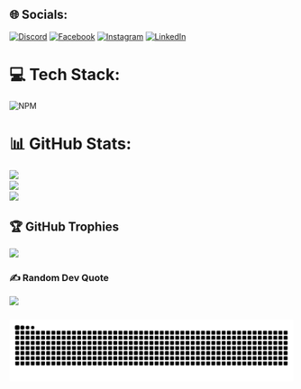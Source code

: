 
## 🌐 Socials:
[![Discord](https://img.shields.io/badge/Discord-%237289DA.svg?logo=discord&logoColor=white)](https://discord.gg/zahran5045) [![Facebook](https://img.shields.io/badge/Facebook-%231877F2.svg?logo=Facebook&logoColor=white)](https://facebook.com/https://www.facebook.com/profile.php?id=100009296469490) [![Instagram](https://img.shields.io/badge/Instagram-%23E4405F.svg?logo=Instagram&logoColor=white)](https://instagram.com/mohamedosamazahran77) [![LinkedIn](https://img.shields.io/badge/LinkedIn-%230077B5.svg?logo=linkedin&logoColor=white)](https://www.linkedin.com/in/mohamed-zahran-383859222/) 

# 💻 Tech Stack:
![NPM](https://img.shields.io/badge/NPM-%23CB3837.svg?style=for-the-badge&logo=npm&logoColor=white)
# 📊 GitHub Stats:
![](https://github-readme-stats.vercel.app/api?username=Zahrannnn&theme=dark&hide_border=false&include_all_commits=false&count_private=false)<br/>
![](https://nirzak-streak-stats.vercel.app/?user=Zahrannnn&theme=dark&hide_border=false)<br/>
![](https://github-readme-stats.vercel.app/api/top-langs/?username=Zahrannnn&theme=dark&hide_border=false&include_all_commits=false&count_private=false&layout=compact)

## 🏆 GitHub Trophies
![](https://github-profile-trophy.vercel.app/?username=Zahrannnntheme=radical&no-frame=true&no-bg=true&margin-w=4)

### ✍️ Random Dev Quote
![](https://quotes-github-readme.vercel.app/api?type=horizontal&theme=radical)

<!-- Proudly created with GPRM ( https://gprm.itsvg.in ) -->

###
<picture>
  <source media="(prefers-color-scheme: dark)" srcset="https://raw.githubusercontent.com/ZAHRAN88/ZAHRAN88/refs/heads/output/github-snake-dark.svg" />
  <source media="(prefers-color-scheme: light)" srcset="https://raw.githubusercontent.com/ZAHRAN88/ZAHRAN88/refs/heads/output/github-snake.svg" />
  <img alt="github-snake" src="https://raw.githubusercontent.com/ZAHRAN88/ZAHRAN88/output/github-snake.svg" />
</picture>
